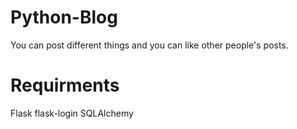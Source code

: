 # Python-Blog
You can post different things and you can like other people's posts.

# Requirments
Flask
flask-login
SQLAlchemy
